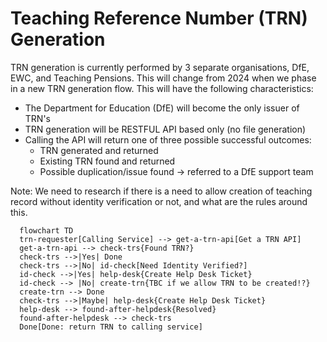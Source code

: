 # Teaching Reference Number (TRN) Generation

TRN generation is currently performed by 3 separate organisations, DfE, EWC, and Teaching Pensions. This will change from 2024 when we phase in a new TRN generation flow. This will have the following characteristics:

* The Department for Education (DfE) will become the only issuer of TRN's
* TRN generation will be RESTFUL API based only (no file generation)
* Calling the API will return one of three possible successful outcomes:
  *   TRN generated and returned
  *   Existing TRN found and returned
  *   Possible duplication/issue found -> referred to a DfE support team

Note: We need to research if there is a need to allow creation of teaching record without identity verification or not, and what are the rules around this.





```mermaid
  flowchart TD
  trn-requester[Calling Service] --> get-a-trn-api[Get a TRN API]
  get-a-trn-api --> check-trs{Found TRN?}
  check-trs -->|Yes| Done
  check-trs -->|No| id-check[Need Identity Verified?]
  id-check -->|Yes| help-desk{Create Help Desk Ticket}
  id-check --> |No| create-trn{TBC if we allow TRN to be created!?}
  create-trn --> Done
  check-trs -->|Maybe| help-desk{Create Help Desk Ticket}
  help-desk --> found-after-helpdesk{Resolved}
  found-after-helpdesk --> check-trs
  Done[Done: return TRN to calling service]
```
